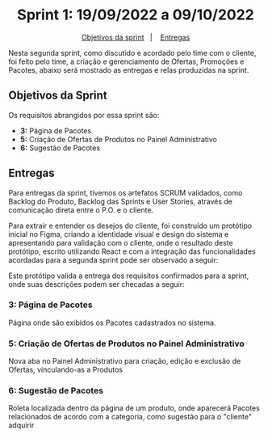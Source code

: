 <span id="topo">

<h1 align="center">Sprint 1: 19/09/2022 a 09/10/2022</h1>

<p align="center">
    <a href="#objetivos">Objetivos da sprint</a> &nbsp |&nbsp &nbsp
    <a href="#entregas">Entregas</a>
</p>

Nesta segunda sprint, como discutido e acordado pelo time com o cliente, foi feito pelo time, a criação e gerenciamento de Ofertas, Promoções e Pacotes, abaixo será mostrado as entregas e relas produzidas na sprint.

<span id="objetivos">

## Objetivos da Sprint
Os requisitos abrangidos por essa sprint são:
- **3:** Página de Pacotes
- **5:** Criação de Ofertas de Produtos no Painel Administrativo
- **6:** Sugestão de Pacotes

<span id="entregas">

## Entregas
Para entregas da sprint, tivemos os artefatos SCRUM validados, como Backlog do Produto, Backlog das Sprints e User Stories, através de comunicação direta entre o P.O. e o cliente.

Para extrair e entender os desejos do cliente, foi construído um protótipo inicial no Figma, criando a identidade visual e design do sistema e apresentando para validação com o cliente, onde o resultado deste protótipo, escrito utilizando React e com a integração das funcionalidades acordadas para a segunda sprint pode ser observado a seguir:

Este protótipo valida a entrega dos requisitos confirmados para a sprint, onde suas descrições podem ser checadas a seguir:

### 3: Página de Pacotes
Página onde são exibidos os Pacotes cadastrados no sistema.



### 5: Criação de Ofertas de Produtos no Painel Administrativo
Nova aba no Painel Administrativo para criação, edição e exclusão de Ofertas, vinculando-as a Produtos


### 6: Sugestão de Pacotes
Roleta localizada dentro da página de um produto, onde aparecerá Pacotes relacionados de acordo com a categoria, como sugestão para o "cliente" adquirir
